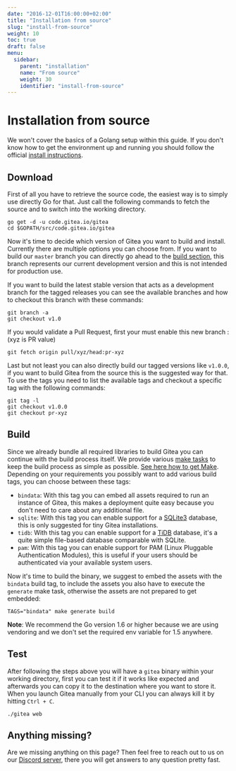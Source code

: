 ```yaml
---
date: "2016-12-01T16:00:00+02:00"
title: "Installation from source"
slug: "install-from-source"
weight: 10
toc: true
draft: false
menu:
  sidebar:
    parent: "installation"
    name: "From source"
    weight: 30
    identifier: "install-from-source"
---
```


# Installation from source

We won't cover the basics of a Golang setup within this guide. If you don't know how to get the environment up and running you should follow the official [install instructions](https://golang.org/doc/install).

## Download

First of all you have to retrieve the source code, the easiest way is to simply use directly Go for that. Just call the following commands to fetch the source and to switch into the working directory.

```
go get -d -u code.gitea.io/gitea
cd $GOPATH/src/code.gitea.io/gitea
```

Now it's time to decide which version of Gitea you want to build and install. Currently there are multiple options you can choose from. If you want to build our `master` branch you can directly go ahead to the [build section](#build), this branch represents our current development version and this is not intended for production use.

If you want to build the latest stable version that acts as a development branch for the tagged releases you can see the available branches and how to checkout this branch with these commands:

```
git branch -a
git checkout v1.0
```

If you would validate a Pull Request, first your must enable this new branch : (xyz is PR value)

```
git fetch origin pull/xyz/head:pr-xyz
```

Last but not least you can also directly build our tagged versions like `v1.0.0`, if you want to build Gitea from the source this is the suggested way for that. To use the tags you need to list the available tags and checkout a specific tag with the following commands:

```
git tag -l
git checkout v1.0.0
git checkout pr-xyz
```

## Build

Since we already bundle all required libraries to build Gitea you can continue with the build process itself. We provide various [make tasks](https://github.com/go-gitea/gitea/blob/master/Makefile) to keep the build process as simple as possible. <a href='{{< relref "doc/advanced/make.en-us.md" >}}'>See here how to get Make</a>. Depending on your requirements you possibly want to add various build tags, you can choose between these tags:

* `bindata`: With this tag you can embed all assets required to run an instance of Gitea, this makes a deployment quite easy because you don't need to care about any additional file.
* `sqlite`: With this tag you can enable support for a [SQLite3](https://sqlite.org/) database, this is only suggested for tiny Gitea installations.
* `tidb`: With this tag you can enable support for a [TiDB](https://github.com/pingcap/tidb) database, it's a quite simple file-based database comparable with SQLite.
* `pam`: With this tag you can enable support for PAM (Linux Pluggable Authentication Modules), this is useful if your users should be authenticated via your available system users.

Now it's time to build the binary, we suggest to embed the assets with the `bindata` build tag, to include the assets you also have to execute the `generate` make task, otherwise the assets are not prepared to get embedded:

```
TAGS="bindata" make generate build
```

**Note**: We recommend the Go version 1.6 or higher because we are using vendoring and we don't set the required env variable for 1.5 anywhere.

## Test

After following the steps above you will have a `gitea` binary within your working directory, first you can test it if it works like expected and afterwards you can copy it to the destination where you want to store it. When you launch Gitea manually from your CLI you can always kill it by hitting `Ctrl + C`.

```
./gitea web
```

## Anything missing?

Are we missing anything on this page? Then feel free to reach out to us on our [Discord server](https://discord.gg/NsatcWJ), there you will get answers to any question pretty fast.
